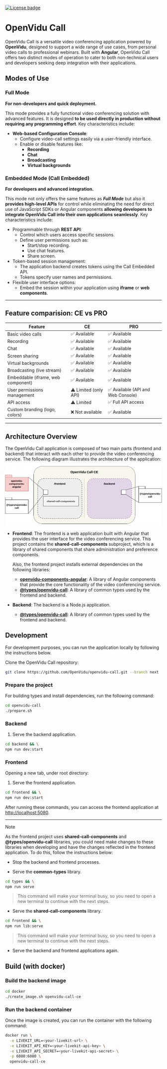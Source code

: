 [![License badge](https://img.shields.io/badge/license-Apache2-orange.svg)](http://www.apache.org/licenses/LICENSE-2.0)

# OpenVidu Call

OpenVidu Call is a versatile video conferencing application powered by **OpenVidu**, designed to support a wide range of use cases, from personal video calls to professional webinars. Built with **Angular**, OpenVidu Call offers two distinct modes of operation to cater to both non-technical users and developers seeking deep integration with their applications.

## Modes of Use

### Full Mode

**For non-developers and quick deployment.**

This mode provides a fully functional video conferencing solution with advanced features. It is designed **to be used directly in production without requiring any programming effort**. Key characteristics include:

- **Web-based Configuration Console**:
  - Configure video-call settings easily via a user-friendly interface.
  - Enable or disable features like:
    - **Recording**
    - **Chat**
    - **Broadcasting**
    - **Virtual backgrounds**

### Embedded Mode (Call Embedded)

**For developers and advanced integration.**

This mode not only offers the same features as **_Full Mode_** but also it **provides high-level APIs** for control while eliminating the need for direct use of JavaScript SDKs or Angular components **allowing developers to integrate OpenVidu Call into their own applications seamlessly**. Key characteristics include:

- Programmable through **REST API**:
  - Control which users access specific sessions.
  - Define user permissions such as:
    - Start/stop recording.
    - Use chat features.
    - Share screen.
- Token-based session management:
  - The application backend creates tokens using the Call Embedded API.
  - Tokens specify user names and permissions.
- Flexible user interface options:
  - Embed the session within your application using **iframe** or **web components**.

---

## Feature comparision: CE vs PRO

| **Feature**                        | **CE**                | **PRO**                            |
| ---------------------------------- | --------------------- | ---------------------------------- |
| Basic video calls                  | ✅ Available          | ✅ Available                       |
| Recording                          | ✅ Available          | ✅ Available                       |
| Chat                               | ✅ Available          | ✅ Available                       |
| Screen sharing                     | ✅ Available          | ✅ Available                       |
| Virtual backgrounds                | ✅ Available          | ✅ Available                       |
| Broadcasting (live stream)         | ✅ Available          | ✅ Available                       |
| Embeddable (iframe, web component) | ✅ Available          | ✅ Available                       |
| User permissions management        | ⚠️ Limited (only API) | ✅ Available (API and Web Console) |
| API access                         | ⚠️ Limited            | ✅ Full API access                 |
| Custom branding (logo, colors)     | ❌ Not available      | ✅ Available                       |

---

## Architecture Overview

The OpenVidu Call application is composed of two main parts (frontend and backend) that interact with each other to provide the video conferencing service. The following diagram illustrates the architecture of the application:

[![OpenVidu Call CE Architecture Overview](docs/openvidu-call-ce-architecture.png)](/docs/openvidu-call-ce-architecture.png)

- **Frontend**: The frontend is a web application built with Angular that provides the user interface for the video conferencing service. This project contains the **shared-call-components** subproject, which is a library of shared components that share administration and preference components.

  Also, the frontend project installs external dependencies on the following libraries:

  - [**openvidu-components-angular**](https://github.com/OpenVidu/openvidu/tree/master/openvidu-components-angular): A library of Angular components that provide the core functionality of the video conferencing service.
  - [**@types/openvidu-call**](https://github.com/OpenVidu/openvidu-call/tree/next/types): A library of common types used by the frontend and backend.

- **Backend**: The backend is a Node.js application.
  - [**@types/openvidu-call**](https://github.com/OpenVidu/openvidu-call/tree/next/types): A library of common types used by the frontend and backend.

## Development

For development purposes, you can run the application locally by following the instructions below.

Clone the OpenVidu Call repository:

```bash
git clone https://github.com/OpenVidu/openvidu-call.git --branch next
```

### Prepare the project

For building types and install dependencies, run the following command:

```bash
cd openvidu-call
./prepare.sh
```

### Backend

1. Serve the backend application.

```bash
cd backend && \
npm run dev:start
```

### Frontend

Opening a new tab, under root directory:

1. Serve the frontend application.

```bash
cd frontend && \
npm run dev:start
```

After running these commands, you can access the frontend application at [http://localhost:5080](http://localhost:5080).

---

> [!NOTE]
> As the frontend project uses **shared-call-components** and **@types/openvidu-call** libraries, you could need make changes to these libraries when developing and have the changes reflected in the frontend application. To do this, follow the instructions below:

- Stop the backend and frontend processes.

- Serve the **common-types** library.

```bash
cd types && \
npm run serve
```

> This command will make your terminal busy, so you need to open a new terminal to continue with the next steps.

- Serve the **shared-call-components** library.

```bash
cd frontend && \
npm run lib:serve
```

> This command will make your terminal busy, so you need to open a new terminal to continue with the next steps.

- Serve the backend and frontend applications again.


## Build (with docker)

### Build the backend image

```bash
cd docker
./create_image.sh openvidu-call-ce
```

### Run the backend container

Once the image is created, you can run the container with the following command:

```bash
docker run \
  -e LIVEKIT_URL=<your-livekit-url> \
  -e LIVEKIT_API_KEY=<your-livekit-api-key> \
  -e LIVEKIT_API_SECRET=<your-livekit-api-secret> \
  -p 6080:6080 \
  openvidu-call-ce
```
